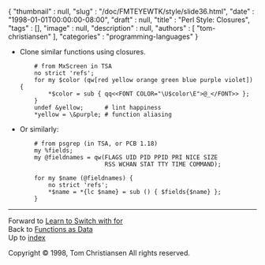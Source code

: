 {
   "thumbnail" : null,
   "slug" : "/doc/FMTEYEWTK/style/slide36.html",
   "date" : "1998-01-01T00:00:00-08:00",
   "draft" : null,
   "title" : "Perl Style: Closures",
   "tags" : [],
   "image" : null,
   "description" : null,
   "authors" : [
      "tom-christiansen"
   ],
   "categories" : "programming-languages"
}


-   Clone similar functions using closures.

            # from MxScreen in TSA
            no strict 'refs';
            for my $color (qw[red yellow orange green blue purple violet]) {
                *$color = sub { qq<<FONT COLOR="\U$color\E">@_</FONT>> };
            }
            undef &yellow;      # lint happiness
            *yellow = \&purple; # function aliasing

-   Or similarly:

            # from psgrep (in TSA, or PCB 1.18)
            my %fields;
            my @fieldnames = qw(FLAGS UID PID PPID PRI NICE SIZE
                                RSS WCHAN STAT TTY TIME COMMAND);

            for my $name (@fieldnames) {
                no strict 'refs';
                *$name = *{lc $name} = sub () { $fields{$name} };
            }

------------------------------------------------------------------------

Forward to [Learn to Switch with for](/doc/FMTEYEWTK/style/slide37.html)
\
Back to [Functions as Data](/doc/FMTEYEWTK/style/slide35.html)
\
Up to [index](/doc/FMTEYEWTK/style/slide-index.html)

Copyright © 1998, Tom Christiansen
All rights reserved.
